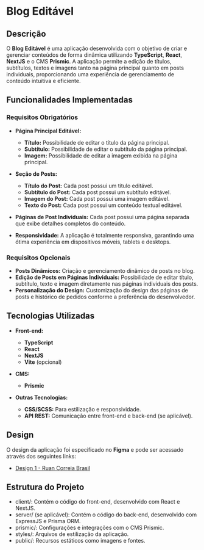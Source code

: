 # Blog Editável

## Descrição

O **Blog Editável** é uma aplicação desenvolvida com o objetivo de criar e gerenciar conteúdos de forma dinâmica utilizando **TypeScript**, **React**, **NextJS** e o CMS **Prismic**. A aplicação permite a edição de títulos, subtítulos, textos e imagens tanto na página principal quanto em posts individuais, proporcionando uma experiência de gerenciamento de conteúdo intuitiva e eficiente.

## Funcionalidades Implementadas

### Requisitos Obrigatórios

- **Página Principal Editável:**
  - **Título:** Possibilidade de editar o título da página principal.
  - **Subtítulo:** Possibilidade de editar o subtítulo da página principal.
  - **Imagem:** Possibilidade de editar a imagem exibida na página principal.
  
- **Seção de Posts:**
  - **Título do Post:** Cada post possui um título editável.
  - **Subtítulo do Post:** Cada post possui um subtítulo editável.
  - **Imagem do Post:** Cada post possui uma imagem editável.
  - **Texto do Post:** Cada post possui um conteúdo textual editável.
  
- **Páginas de Post Individuais:** Cada post possui uma página separada que exibe detalhes completos do conteúdo.

- **Responsividade:** A aplicação é totalmente responsiva, garantindo uma ótima experiência em dispositivos móveis, tablets e desktops.

### Requisitos Opcionais

- **Posts Dinâmicos:** Criação e gerenciamento dinâmico de posts no blog.
- **Edição de Posts em Páginas Individuais:** Possibilidade de editar título, subtítulo, texto e imagem diretamente nas páginas individuais dos posts.
- **Personalização do Design:** Customização do design das páginas de posts e histórico de pedidos conforme a preferência do desenvolvedor.

## Tecnologias Utilizadas

- **Front-end:**
  - **TypeScript**
  - **React**
  - **NextJS**
  - **Vite** (opcional)

- **CMS:**
  - **Prismic**

- **Outras Tecnologias:**
  - **CSS/SCSS:** Para estilização e responsividade.
  - **API REST:** Comunicação entre front-end e back-end (se aplicável).

## Design

O design da aplicação foi especificado no **Figma** e pode ser acessado através dos seguintes links:

- [Design 1 - Ruan Correia Brasil](https://www.figma.com/design/HHnCMPtiamwzbKj1BFdsOL/Untitled?node-id=0-1&t=yD7R9ek9Z1DaF9Ba-1)

## Estrutura do Projeto

- client/: Contém o código do front-end, desenvolvido com React e NextJS.
- server/ (se aplicável): Contém o código do back-end, desenvolvido com ExpressJS e Prisma ORM.
- prismic/: Configurações e integrações com o CMS Prismic.
- styles/: Arquivos de estilização da aplicação.
- public/: Recursos estáticos como imagens e fontes.
